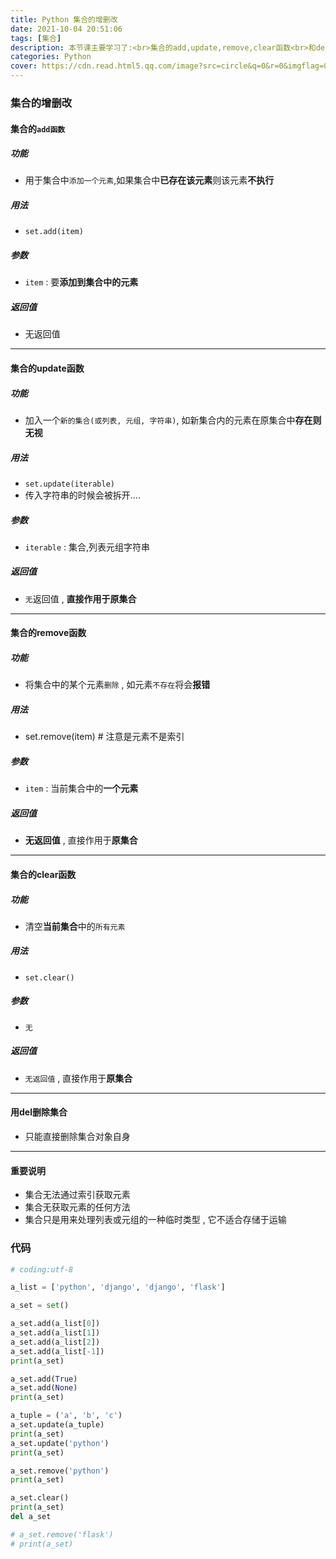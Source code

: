 ```yaml
---
title: Python 集合的增删改
date: 2021-10-04 20:51:06
tags: [集合]
description: 本节课主要学习了:<br>集合的add,update,remove,clear函数<br>和del的注意事项
categories: Python
cover: https://cdn.read.html5.qq.com/image?src=circle&q=0&r=0&imgflag=0&cdn_cache=1800&w=0&h=0&imageUrl=https://learnonly-7.oss-cn-qingdao.aliyuncs.com/2021-10-4/2.jpg
---
```


### 集合的增删改

#### 集合的`add函数`

##### 功能

- 用于集合中`添加一个元素`,如果集合中**已存在该元素**则该元素**不执行**

##### 用法

- `set.add(item)`

##### 参数

- `item` : 要**添加到集合中的元素**

##### 返回值

- 无返回值

----------------------------------

#### 集合的update函数

##### 功能

- 加入一个`新的集合(或列表, 元组, 字符串)`, 如新集合内的元素在原集合中**存在则无视**

##### 用法

- `set.update(iterable)`
- 传入字符串的时候会被拆开....

##### 参数

- `iterable` : 集合,列表元组字符串

##### 返回值

- `无`返回值 , **直接作用于原集合**

-------------------------

#### 集合的remove函数

##### 功能

- 将集合中的某个元素`删除` , 如元素`不存在`将会**报错**

##### 用法

- set.remove(item)  #   注意是元素不是索引

##### 参数

- `item` : 当前集合中的**一个元素**

##### 返回值

- **无返回值** , 直接作用于**原集合**

---------------------------

#### 集合的clear函数

##### 功能

- 清空**当前集合**中的`所有元素`

##### 用法

- `set.clear()`

##### 参数

- `无`

##### 返回值

- `无返回值` , 直接作用于**原集合**

-----------------------

#### 用del删除集合

- 只能直接删除集合对象自身

--------------------

#### 重要说明

- 集合无法通过索引获取元素
- 集合无获取元素的任何方法
- 集合只是用来处理列表或元组的一种临时类型 , 它不适合存储于运输

### 代码

```python
# coding:utf-8

a_list = ['python', 'django', 'django', 'flask']

a_set = set()

a_set.add(a_list[0])
a_set.add(a_list[1])
a_set.add(a_list[2])
a_set.add(a_list[-1])
print(a_set)

a_set.add(True)
a_set.add(None)
print(a_set)

a_tuple = ('a', 'b', 'c')
a_set.update(a_tuple)
print(a_set)
a_set.update('python')
print(a_set)

a_set.remove('python')
print(a_set)

a_set.clear()
print(a_set)
del a_set

# a_set.remove('flask')
# print(a_set)

```

